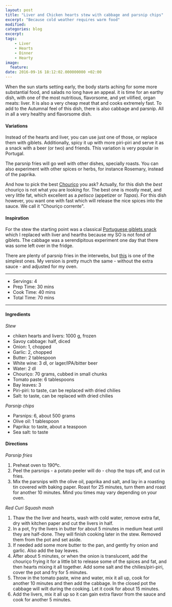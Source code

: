 ```yaml
---
layout: post
title: "Liver and Chicken hearts stew with cabbage and parsnip chips"
excerpt: "Because cold weather requires warm food"
modified:
categories: blog
excerpt:
tags:
    - Liver
    - Hearts
    - Dinner
    - Hearty
image:
  feature:
date: 2016-09-16 18:12:02.000000000 +02:00
---
```


When the sun starts setting early, the body starts aching for some more substantial food, and salads no long have an appeal. it is time for an earthy dish, with one of the most nutritious, flavorsome, and yet vilified, organ meats: liver. It is also a very cheap meat that and cooks extremely fast. To add to the Autumnal feel of this dish, there is also cabbage and parsnip. All in all a very healthy and flavorsome dish. 


#### Variations

Instead of the hearts and liver, you can use just one of those, or replace them with giblets. Additionally, spicy it up with more piri-piri and serve it as a snack with a beer (or two) and friends. This variation is very popular in Portugal.

The parsnip fries will go well with other dishes, specially roasts. You can also experiment with other spices or herbs, for instance Rosemary, instead of the paprika.

And how to pick the best [Chouriço](https://en.wikipedia.org/wiki/Chorizo) you ask? Actually, for this dish the _best_ chouriço is not what you are looking for. The best one is mostly meat, and very little fat, which excellent as a _petisco_ (appetizer or _Tapas_). For this dish however, you want one with fast which will release the nice spices into the sauce. We call it "Chouriço corrente".


#### Inspiration

For the stew the starting point was a classical [Portuguese giblets snack](http://www.saborintenso.com/f21/petisco-moelas-323/) which I replaced with liver and hearths because my SO is not fond of giblets. The cabbage was a serendipitous experiment one day that there was some left over in the fridge.

There are plenty of parsnip fries in the interwebs, but [this](http://ahouseinthehills.com/2014/02/04/paprika-parsnip-fries/) is one of the simplest ones. My version is pretty much the same - without the extra sauce - and adjusted for my oven.

---

* Servings: 4
* Prep Time:  30 mins
* Cook Time:  40 mins
* Total Time: 70 mins

---


#### Ingredients

_Stew_

* chiken hearts and livers: 1000 g, frozen
* Savoy cabbage: half, diced
* Onion: 1, chopped
* Garlic: 2, chopped
* Butter: 2 tablespoon
* White wine: 3 dl, or lager/IPA/bitter beer
* Water: 2 dl
* Chouriço: 70 grams, cubbed in small chunks
* Tomato paste: 6 tablespoons
* Bay leaves: 3 
* Piri-piri: to taste, can be replaced with dried chilies
* Salt: to taste, can be replaced with dried chilies

_Parsnip chips_

* Parsnips: 6, about 500 grams
* Olive oil: 1 tablespoon
* Paprika: to taste, about a teaspoon
* Sea salt: to taste


#### Directions

_Parsnip fries_

1. Preheat oven to 190ºc.
2. Peel the parsnips - a potato peeler will do - chop the tops off, and cut in fries.
3. Mix the parsnips with the olive oil, paprika and salt, and lay in a roasting tin covered with baking paper. Roast for 25 minutes, turn them and roast for another 10 minutes. Mind you times may vary depending on your oven. 

 
_Red Curi Squash mash_

1. Thaw the the liver and hearts, wash with cold water, remove extra fat, dry with kitchen paper and cut the livers in half.
2. In a pot, fry the livers in butter for about 5 minutes in medium heat until they are half-done. They will finish cooking later in the stew. Removed them from the pot and set aside.
3. If needed add some more butter to the pan, and gently fry onion and garlic. Also add the bay leaves.
4. After about 5 minutes, or when the onion is translucent, add the chouriço frying it for a little bit to release some of the spices and fat, and then hearts mixing it all together. Add some salt and the chilies/piri-piri, cover the pot and fry for 5 minutes.
5. Throw in the tomato paste, wine and water, mix it all up, cook for another 10 minutes and then add the cabbage. In the closed pot the cabbage will wilt during the cooking. Let it cook for about 15 minutes.
6. Add the livers, mix it all up so it can gain extra flavor from the sauce and cook for another 5 minutes.
